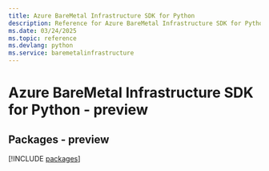 ```yaml
---
title: Azure BareMetal Infrastructure SDK for Python
description: Reference for Azure BareMetal Infrastructure SDK for Python
ms.date: 03/24/2025
ms.topic: reference
ms.devlang: python
ms.service: baremetalinfrastructure
---
```

# Azure BareMetal Infrastructure SDK for Python - preview
## Packages - preview
[!INCLUDE [packages](baremetal-infrastructure-index.md)]